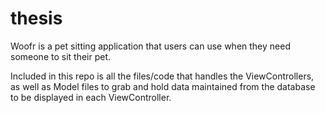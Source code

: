 # thesis
Woofr is a pet sitting application that users can use when they need someone to sit their pet. 

Included in this repo is all the files/code that handles the ViewControllers, as well as Model files to grab and hold data maintained from the database to be displayed in each ViewController.
